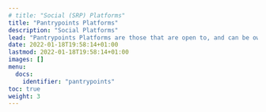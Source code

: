 ```yaml
---
# title: "Social (SRP) Platforms"
title: "Pantrypoints Platforms"
description: "Social Platforms"
lead: "Pantrypoints Platforms are those that are open to, and can be owned by, the general public. These are the community versions of ERP but in a social context. Thus, we call them Social Enterprise Resource Planning, with the government acting as an enterprise"
date: 2022-01-18T19:58:14+01:00
lastmod: 2022-01-18T19:58:14+01:00
images: []
menu:
  docs:
    identifier: "pantrypoints"
toc: true
weight: 3
---
```


